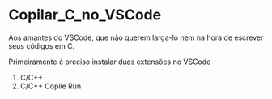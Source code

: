# Copilar_C_no_VSCode
Aos amantes do  VSCode, que não querem larga-lo nem na hora de escrever seus códigos em C.

<p>Primeiramente é preciso instalar duas extensões no VSCode</p>
<ol>
  <li>C/C++</li>
  <li>C/C++ Copile Run</li>
</ol>
<a href="https://github.com/JosiasSalermo/Copilar_C_no_VSCode/blob/master/Extens%C3%B5es/c.jpg?raw=true"></a>
<a href="https://github.com/JosiasSalermo/Copilar_C_no_VSCode/blob/master/Extens%C3%B5es/copile%20run.jpg?raw=true"></a>
